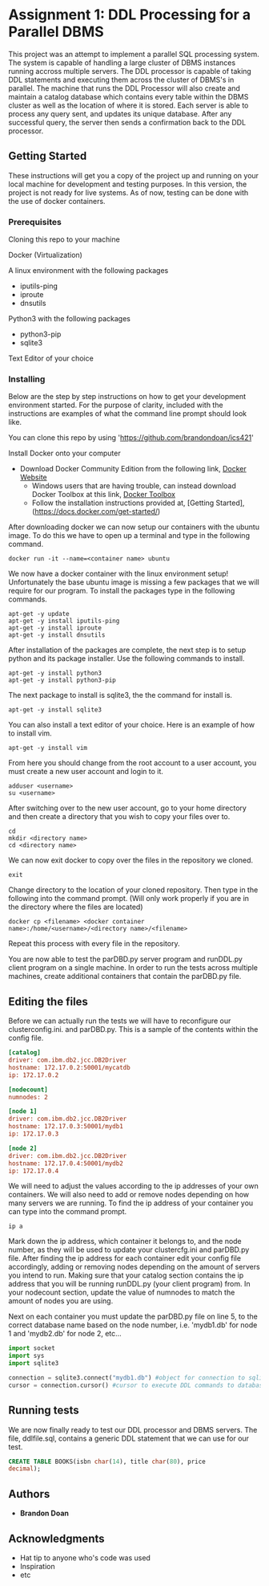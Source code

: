# Assignment 1: DDL Processing for a Parallel DBMS

This project was an attempt to implement a parallel SQL processing system. The system is capable of handling a large cluster of 
DBMS instances running accross multiple servers. The DDL processor is capable of taking DDL statements and executing them across the 
cluster of DBMS's in parallel. The machine that runs the DDL Processor will also create and maintain a catalog database which 
contains every table within the DBMS cluster as well as the location of where it is stored. Each server is able to process any query
sent, and updates its unique database. After any successful query, the server then sends a confirmation back to the DDL processor.

## Getting Started


These instructions will get you a copy of the project up and running on your local machine for development and testing purposes. 
In this version, the project is not ready for live systems. As of now, testing can be done with the use of docker containers.

### Prerequisites

Cloning this repo to your machine

Docker (Virtualization)

A linux environment with the following packages

* iputils-ping
* iproute
* dnsutils

Python3 with the following packages
 
* python3-pip
* sqlite3

Text Editor of your choice


### Installing

Below are the step by step instructions on how to get your development environment started. For the purpose of clarity, included with the instructions are examples of what the command line prompt should look like. 

You can clone this repo by using 'https://github.com/brandondoan/ics421'

Install Docker onto your computer

* Download Docker Community Edition from the following link, [Docker Website](https://www.docker.com) 
    * Windows users that are having trouble, can instead download Docker Toolbox at this link, [Docker Toolbox](https://docs.docker.com/toolbox/toolbox_install_windows/)
    * Follow the installation instructions provided at, [Getting Started], (https://docs.docker.com/get-started/)
    
After downloading docker we can now setup our containers with the ubuntu image. To do this we have to open up a terminal and type in the following command.

```
docker run -it --name=<container name> ubuntu
```

We now have a docker container with the linux environment setup! Unfortunately the base ubuntu image is missing a few packages that we will require for our program. To install the packages type in the following commands.

```
apt-get -y update
apt-get -y install iputils-ping
apt-get -y install iproute
apt-get -y install dnsutils
```

After installation of the packages are complete, the next step is to setup python and its package installer. Use the following commands to install.

```
apt-get -y install python3
apt-get -y install python3-pip
```
The next package to install is sqlite3, the the command for install is.

```
apt-get -y install sqlite3
```

You can also install a text editor of your choice. Here is an example of how to install vim.

```
apt-get -y install vim
```

From here you should change from the root account to a user account, you must create a new user account and login to it.

```
adduser <username>
su <username>
```

After switching over to the new user account, go to your home directory and then create a directory that you wish to copy your files over to.

```
cd
mkdir <directory name>
cd <directory name>
```

We can now exit docker to copy over the files in the repository we cloned.

```
exit
```

Change directory to the location of your cloned repository. Then type in the following into the command prompt. (Will only work properly if you are in the directory where the files are located)

```
docker cp <filename> <docker container name>:/home/<username>/<directory name>/<filename>
```

Repeat this process with every file in the repository. 

You are now able to test the parDBD.py server program and runDDL.py client program on a single machine. In order to run the tests across multiple machines, create additional containers that contain the parDBD.py file. 

## Editing the files

Before we can actually run the tests we will have to reconfigure our clusterconfig.ini. and parDBD.py. This is a sample of the contents within the config file.

```ini
[catalog]
driver: com.ibm.db2.jcc.DB2Driver
hostname: 172.17.0.2:50001/mycatdb
ip: 172.17.0.2

[nodecount]
numnodes: 2

[node 1]
driver: com.ibm.db2.jcc.DB2Driver
hostname: 172.17.0.3:50001/mydb1
ip: 172.17.0.3

[node 2]
driver: com.ibm.db2.jcc.DB2Driver
hostname: 172.17.0.4:50001/mydb2
ip: 172.17.0.4
```
We will need to adjust the values according to the ip addresses of your own containers. We will also need to add or remove nodes depending on how many servers we are running. To find the ip address of your container you can type into the command prompt. 

```ip a```

Mark down the ip address, which container it belongs to, and the node number, as they will be used to update your clustercfg.ini and parDBD.py file. After finding the ip address for each container edit your config file accordingly, adding or removing nodes depending on the amount of servers you intend to run. Making sure that your catalog section contains the ip address that you will be running runDDL.py (your client program) from. In your nodecount section, update the value of numnodes to match the amount of nodes you are using. 

Next on each container you must update the parDBD.py file on line 5, to the correct database name based on the node number, i.e. 'mydb1.db'  for node 1 and 'mydb2.db' for node 2, etc...

```python
import socket
import sys
import sqlite3

connection = sqlite3.connect("mydb1.db") #object for connection to sqlite3 database for this server
cursor = connection.cursor() #cursor to execute DDL commands to database
```
## Running tests

We are now finally ready to test our DDL processor and DBMS servers. The file, ddlfile.sql, contains a generic DDL statement that we can use for our test.

```sql
CREATE TABLE BOOKS(isbn char(14), title char(80), price
decimal);
```

## Authors

* **Brandon Doan**

## Acknowledgments

* Hat tip to anyone who's code was used
* Inspiration
* etc
